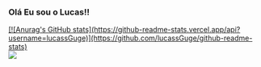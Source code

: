 ### Olá Eu sou o Lucas!!
<div>
  <a href="https://github.com/lucassGuge">
    [![Anurag's GitHub stats](https://github-readme-stats.vercel.app/api?username=lucassGuge)](https://github.com/lucassGuge/github-readme-stats)
</div>

<div>
  <a href="https://www.linkedin.com/in/gugelucas/">
    <img src="https://img.shields.io/badge/LinkedIn-0077B5?style=for-the-badge&logo=linkedin&logoColor=white">
  </a>
</div>
